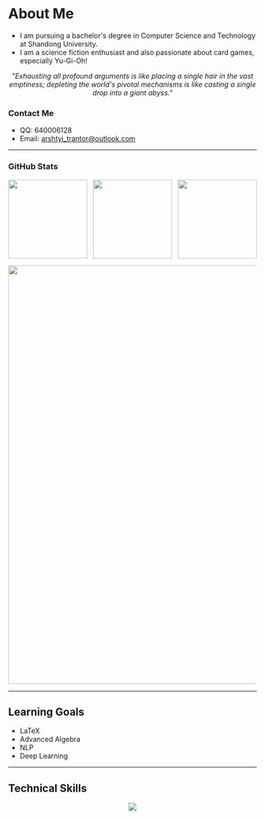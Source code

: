# About Me

-   I am pursuing a bachelor's degree in Computer Science and Technology at Shandong University.
-   I am a science fiction enthusiast and also passionate about card games, especially Yu-Gi-Oh!

<p align="center">
  <i>"Exhausting all profound arguments is like placing a single hair in the vast emptiness; depleting the world's pivotal mechanisms is like casting a single drop into a giant abyss."</i>
</p>

### Contact Me

-   QQ: 640006128
-   Email: arshtyi_trantor@outlook.com

---

### GitHub Stats

<p align="center">
  <img src="https://github-readme-stats.vercel.app/api?username=Arshtyi&show_icons=true&theme=tokyonight" height="160" valign="top" />
  &nbsp;
  <img src="https://github-readme-stats.vercel.app/api/top-langs/?username=Arshtyi&hide=VHDL&layout=compact&theme=tokyonight" height="160" valign="top" />
  &nbsp;
  <img src="https://github-readme-stats.vercel.app/api/wakatime?username=Arshtyi&layout=compact&theme=tokyonight" height="160" valign="top" />
</p>

<p align="center">
  <img src="https://github-readme-activity-graph.vercel.app/graph?username=Arshtyi&theme=nord" width="850" />
</p>

---

## Learning Goals

-   LaTeX
-   Advanced Algebra
-   NLP
-   Deep Learning

<!-- ## Awards and Achievements -->

---

## Technical Skills

<p align="center">
  <a href="https://skillicons.dev">
    <img src="https://skillicons.dev/icons?i=linux,js,html,css,latex,md,cpp,c,python,java,vim,ts,matlab,kotlin,cmake,cs,rust&perline=7&theme=dark" />
  </a>
</p>
